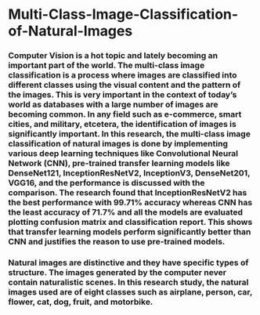 # Multi-Class-Image-Classification-of-Natural-Images
### Computer Vision is a hot topic and lately becoming an important part of the world. The multi-class image classification is a process where images are classified into different classes using the visual content and the pattern of the images. This is very important in the context of today’s world as databases with a large number of images are becoming common. In any field such as e-commerce, smart cities, and military, etcetera, the identification of images is significantly important. In this research, the multi-class image classification of natural images is done by implementing various deep learning techniques like Convolutional Neural Network (CNN), pre-trained transfer learning models like DenseNet121, InceptionResNetV2, InceptionV3, DenseNet201, VGG16, and the performance is discussed with the comparison. The research found that InceptionResNetV2 has the best performance with 99.71% accuracy whereas CNN has the least accuracy of 71.7% and all the models are evaluated plotting confusion matrix and classification report. This shows that transfer learning models perform significantly better than CNN and justifies the reason to use pre-trained models.
### Natural images are distinctive and they have specific types of structure. The images generated by the computer never contain naturalistic scenes. In this research study, the natural images used are of eight classes such as airplane, person, car, flower, cat, dog, fruit, and motorbike.
